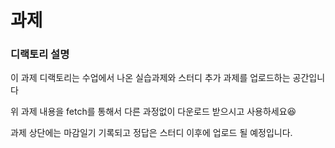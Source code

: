 # 과제

### 디랙토리 설명

이 과제 디랙토리는 수업에서 나온 실습과제와 스터디 추가 과제를 업로드하는 공간입니다

위 과제 내용을 fetch를 통해서 다른 과정없이 다운로드 받으시고 사용하세요😆

과제 상단에는 마감일기 기록되고 정답은 스터디 이후에 업로드 될 예정입니다.
